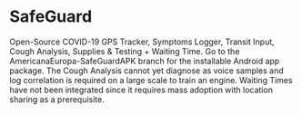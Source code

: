 # SafeGuard
Open-Source COVID-19 GPS Tracker, Symptoms Logger, Transit Input, Cough Analysis, Supplies &amp; Testing + Waiting Time.
Go to the AmericanaEuropa-SafeGuardAPK branch for the installable Android app package.
The Cough Analysis cannot yet diagnose as voice samples and log correlation is required on a large scale to train an engine.
Waiting Times have not been integrated since it requires mass adoption with location sharing as a prerequisite.
